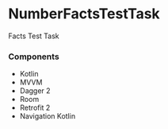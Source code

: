 # NumberFactsTestTask
Facts Test Task

### Components

- Kotlin
- MVVM
- Dagger 2
- Room
- Retrofit 2
- Navigation Kotlin
